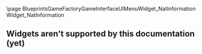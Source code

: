 \page BlueprintsGameFactoryGameInterfaceUIMenuWidget_NatInformation Widget_NatInformation
## Widgets aren't supported by this documentation (yet)
